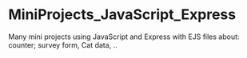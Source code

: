 # MiniProjects_JavaScript_Express

Many mini projects using JavaScript and Express with EJS files about:
counter; survey form, Cat data, ..
